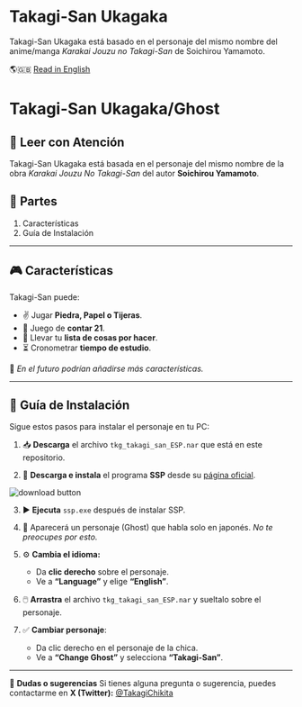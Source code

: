# Takagi-San Ukagaka  

Takagi-San Ukagaka está basado en el personaje del mismo nombre del anime/manga *Karakai Jouzu no Takagi-San* de Soichirou Yamamoto.  

🌎🇬🇧 [Read in English](docs/README_ENG.md)  


# Takagi-San Ukagaka/Ghost

## 📖 **Leer con Atención**

Takagi-San Ukagaka está basada en el personaje del mismo nombre de la obra *Karakai Jouzu No Takagi-San* del autor **Soichirou Yamamoto**.

## 📌 **Partes**
1. Características
2. Guía de Instalación

---

## 🎮 **Características**
Takagi-San puede:

- ✌ Jugar **Piedra, Papel o Tijeras**.
- 🔢 Juego de **contar 21**.
- 📝 Llevar tu **lista de cosas por hacer**.
- ⏳ Cronometrar **tiempo de estudio**.

📌 *En el futuro podrían añadirse más características.*

---

## 📌 **Guía de Instalación**

Sigue estos pasos para instalar el personaje en tu PC:

1. 📥 **Descarga** el archivo `tkg_takagi_san_ESP.nar` que está en este repositorio.

2. 🔗 **Descarga e instala** el programa **SSP** desde su [página oficial](http://ssp.shillest.net/).

![download button](https://ssp.shillest.net/image/download_full.png)

3. ▶️ **Ejecuta** `ssp.exe` después de instalar SSP.

4. 👧 Aparecerá un personaje (Ghost) que habla solo en japonés. *No te preocupes por esto.*

5. ⚙️ **Cambia el idioma:**
   - Da **clic derecho** sobre el personaje.
   - Ve a **“Language”** y elige **“English”**.

6. 🖱️ **Arrastra** el archivo `tkg_takagi_san_ESP.nar` y sueltalo sobre el personaje.

7. ✅ **Cambiar personaje**:
   - Da clic derecho en el personaje de la chica.
   - Ve a **“Change Ghost”** y selecciona **“Takagi-San”**.

---

📩 **Dudas o sugerencias**
Si tienes alguna pregunta o sugerencia, puedes contactarme en **X (Twitter):** [@TakagiChikita](https://twitter.com/TakagiChikita)